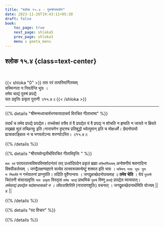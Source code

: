 ```yaml
---
title: "श्लोक १५.४ - पुरुषोत्तमयोग"
date: 2023-11-26T19:43:11+05:30
draft: false
book:
    toc_page: true
    next_page: shloka5
    prev_page: shloka3
    menu : geeta_menu
---
```




## श्लोक १५.४ {class=text-center}

<br/>

{{< shloka  "0"  >}}
ततः परं तत्परिमार्गितव्यम्  
यस्मिन्गता न निवर्तन्ति भूयः ।  
तमेव चाद्यं पुरुषं प्रपद्ये  
यतः प्रवृत्तिः प्रसृता पुराणी ॥१५.४॥
{{< /shloka >}}

---


{{% details "श्रीमन्मध्वाचार्यभगवत्पादाचर्य विरचित  गीताभाष्य" %}}

तदर्थं च तमेव प्रपद्ये प्रपद्येत। 
तच्चोक्तं तत्रैव तं वै प्रपद्येत यं वै प्रपद्य न 
शोचति न हृष्यति न जायते न म्रियते तद्ब्रह्म 
मूलं तच्छित्सुः इति।नारायणेन दृष्टश्च प्रतिबुद्धो 
भवेत्पुमान् इति च मोक्षधर्मे। छेदनोपायो 
ह्यत्राकाङ्क्षितः न च भगवतोऽन्यः शरण्योऽस्ति। ॥१५.४॥

{{% /details %}}



{{% details "श्रीराघवेन्द्रतीर्थविरचित गीताविवृत्तिः " %}}

`ततः परं` परापरतत्त्वविषयविमर्शादनंतरं 
तत्‌ उर्ध्वादिपदेन प्रकृतं ब्रह्मा 
`परिमार्गितव्यम्` अन्वेषणीयं श्रवणादिना 
विषयीकर्तव्यम्‌ । जगद्वैलक्षण्यज्ञाने सत्येव 
तत्स्वरूपमन्वेष्टुं शक्यत 
इति भावः । `यस्मिन्‌ गताः भूयः पुनः`  
`न निवर्तंते` न गर्भयातनां प्राप्नुवंति। 
तदिति पूर्वेणान्वयः । 
जगद्वृक्षच्छेदनोपायमाह ॥ **तमेव चेति** । 
येयं `पुराणी` चिरंतनी संसारप्रवृत्तिः `यतः प्रसृता` 
विस्तृता `तमेव चाद्यं` प्राथमिकं `पुरुषं` विष्णु 
`प्रपद्ये` प्रपद्येत व्यत्ययात्‌।  
*तमेवाद्यं प्रपद्येत यदंशाभासको न । जीवराशिरिति* 
(नारायणशुतिः) वचनात्‌ । जगद्वृक्षच्छेदनार्थमिति
योज्यम्‌ || ४ ||

{{% /details %}}



{{% details "पद विचार" %}}


{{% /details %}}

